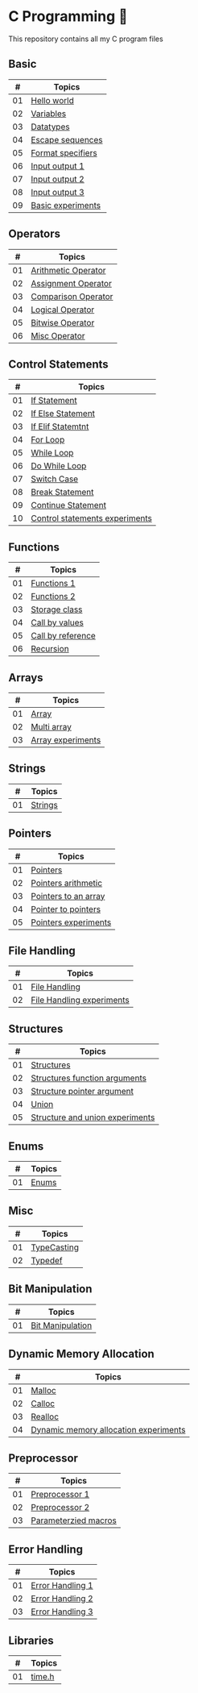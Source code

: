 # C Programming 🌿
This repository contains all my C program files

## Basic

|  #  | Topics                                                              | 
| :-: | ---------------------------------------------------------------------- |
| 01 | [Hello world](https://github.com/rocky2210/C_programming/blob/master/C_Programs/01_Basics/01_Helloworld.c) | 
| 02 | [Variables](https://github.com/rocky2210/C_programming/blob/master/C_Programs/01_Basics/02_Variables.c) | 
| 03 | [Datatypes](https://github.com/rocky2210/C_programming/blob/master/C_Programs/01_Basics/03_Datatypes.c) | 
| 04 | [Escape sequences](https://github.com/rocky2210/C_programming/blob/master/C_Programs/01_Basics/04_Escape_sequences.c) | 
| 05 | [Format specifiers](https://github.com/rocky2210/C_programming/blob/master/C_Programs/01_Basics/05_Formatspecifiers.c) | 
| 06 | [Input output 1](https://github.com/rocky2210/C_programming/blob/master/C_Programs/01_Basics/06_Input_output.c) | 
| 07 | [Input output 2](https://github.com/rocky2210/C_programming/blob/master/C_Programs/01_Basics/07_Input_output.c) | 
| 08 | [Input output 3](https://github.com/rocky2210/C_programming/blob/master/C_Programs/01_Basics/08_Input_output.c) | 
| 09 | [Basic experiments](https://github.com/rocky2210/C_programming/tree/master/C_Programs/01_Basics/experiments) | 


## Operators

|  #  | Topics                                                              | 
| :-: | ---------------------------------------------------------------------- |
| 01 | [Arithmetic Operator](https://github.com/rocky2210/C_programming/blob/master/C_Programs/02_Operators/01_Arithmetic.c) | 
| 02 | [Assignment Operator](https://github.com/rocky2210/C_programming/blob/master/C_Programs/02_Operators/02_Assignment.c) | 
| 03 | [Comparison Operator](https://github.com/rocky2210/C_programming/blob/master/C_Programs/02_Operators/03_Comparison.c) | 
| 04 | [Logical Operator](https://github.com/rocky2210/C_programming/blob/master/C_Programs/02_Operators/04_Logical.c) | 
| 05 | [Bitwise Operator](https://github.com/rocky2210/C_programming/blob/master/C_Programs/02_Operators/05_Bitwise.c) | 
| 06 | [Misc Operator](https://github.com/rocky2210/C_programming/blob/master/C_Programs/02_Operators/06_Misc.c) | 


## Control Statements

|  #  | Topics                                                              | 
| :-: | ---------------------------------------------------------------------- |
| 01 | [If Statement](https://github.com/rocky2210/C_programming/blob/master/C_Programs/03_Control_Statements/01_If_statement.c) | 
| 02 | [If Else Statement](https://github.com/rocky2210/C_programming/blob/master/C_Programs/03_Control_Statements/02_If_else_statement.c) | 
| 03 | [If Elif Statemtnt](https://github.com/rocky2210/C_programming/blob/master/C_Programs/03_Control_Statements/03_If_elif_statement.c) | 
| 04 | [For Loop](https://github.com/rocky2210/C_programming/blob/master/C_Programs/03_Control_Statements/04_For_loop.c) | 
| 05 | [While Loop](https://github.com/rocky2210/C_programming/blob/master/C_Programs/03_Control_Statements/05_While_loop.c) | 
| 06 | [Do While Loop](https://github.com/rocky2210/C_programming/blob/master/C_Programs/03_Control_Statements/06_Dowhile_loop.c) | 
| 07 | [Switch Case](https://github.com/rocky2210/C_programming/blob/master/C_Programs/03_Control_Statements/07_Switch_case.c) | 
| 08 | [Break Statement](https://github.com/rocky2210/C_programming/blob/master/C_Programs/03_Control_Statements/08_Break.c) | 
| 09 | [Continue Statement](https://github.com/rocky2210/C_programming/blob/master/C_Programs/03_Control_Statements/09_Continue.c) | 
| 10 | [Control statements experiments](https://github.com/rocky2210/C_programming/tree/master/C_Programs/03_Control_Statements/experiments) | 


## Functions

|  #  | Topics                                                              | 
| :-: | ---------------------------------------------------------------------- |
| 01 | [Functions 1](https://github.com/rocky2210/C_programming/blob/master/C_Programs/04_Functions/01_Functions.c) | 
| 02 | [Functions 2](https://github.com/rocky2210/C_programming/blob/master/C_Programs/04_Functions/02_Functions.c) | 
| 03 | [Storage class](https://github.com/rocky2210/C_programming/blob/master/C_Programs/04_Functions/03_Storageclass.c) | 
| 04 | [Call by values](https://github.com/rocky2210/C_programming/blob/master/C_Programs/04_Functions/04_Call_by_values.c) | 
| 05 | [Call by reference](https://github.com/rocky2210/C_programming/blob/master/C_Programs/04_Functions/05_Call_by_reference.c) | 
| 06 | [Recursion](https://github.com/rocky2210/C_programming/blob/master/C_Programs/04_Functions/06_Recursion.c) | 


## Arrays

|  #  | Topics                                                              | 
| :-: | ---------------------------------------------------------------------- |
| 01 | [Array](https://github.com/rocky2210/C_programming/blob/master/C_Programs/05_Arrays/01_Array.c) | 
| 02 | [Multi array](https://github.com/rocky2210/C_programming/blob/master/C_Programs/05_Arrays/02_Multiarray.c) | 
| 03 | [Array experiments](https://github.com/rocky2210/C_programming/tree/master/C_Programs/05_Arrays/experiments) | 


## Strings

|  #  | Topics                                                              | 
| :-: | ---------------------------------------------------------------------- |
| 01 | [Strings](https://github.com/rocky2210/C_programming/blob/master/C_Programs/06_Strings/01_Strings.c) | 


## Pointers

|  #  | Topics                                                              | 
| :-: | ---------------------------------------------------------------------- |
| 01 | [Pointers](https://github.com/rocky2210/C_programming/blob/master/C_Programs/07_Pointers/01_Pointers.c) | 
| 02 | [Pointers arithmetic](https://github.com/rocky2210/C_programming/blob/master/C_Programs/07_Pointers/02_Pointers_arithmetic.c) | 
| 03 | [Pointers to an array](https://github.com/rocky2210/C_programming/blob/master/C_Programs/07_Pointers/03_Pointer_to_an_array.c) | 
| 04 | [Pointer to pointers](https://github.com/rocky2210/C_programming/blob/master/C_Programs/07_Pointers/04_Pointer_to_Pointer.c) | 
| 05 | [Pointers experiments](https://github.com/rocky2210/C_programming/tree/master/C_Programs/07_Pointers/experiments) | 


## File Handling

|  #  | Topics                                                              | 
| :-: | ---------------------------------------------------------------------- |
| 01 | [File Handling](https://github.com/rocky2210/C_programming/blob/master/C_Programs/08_File_Handling/01_Files.c) | 
| 02 | [File Handling experiments](https://github.com/rocky2210/C_programming/tree/master/C_Programs/08_File_Handling/experiments) | 


## Structures

|  #  | Topics                                                              | 
| :-: | ---------------------------------------------------------------------- |
| 01 | [Structures](https://github.com/rocky2210/C_programming/blob/master/C_Programs/09_Structures_And_Unions/01_Structures.c) | 
| 02 | [Structures function arguments](https://github.com/rocky2210/C_programming/blob/master/C_Programs/09_Structures_And_Unions/02_Structures_as_function_arguments.c) | 
| 03 | [Structure pointer argument](https://github.com/rocky2210/C_programming/blob/master/C_Programs/09_Structures_And_Unions/03_Structures_as_pointer_arguments.c) | 
| 04 | [Union](https://github.com/rocky2210/C_programming/blob/master/C_Programs/09_Structures_And_Unions/04_Union.c) | 
| 05 | [Structure and union experiments](https://github.com/rocky2210/C_programming/tree/master/C_Programs/09_Structures_And_Unions/experiments) | 


## Enums

|  #  | Topics                                                              | 
| :-: | ---------------------------------------------------------------------- |
| 01 | [Enums](https://github.com/rocky2210/C_programming/blob/master/C_Programs/10_Enums/01_Enums.c) | 


## Misc

|  #  | Topics                                                              | 
| :-: | ---------------------------------------------------------------------- |
| 01 | [TypeCasting](https://github.com/rocky2210/C_programming/blob/master/C_Programs/11_Misc/01_Typecasting.c) | 
| 02 | [Typedef](https://github.com/rocky2210/C_programming/blob/master/C_Programs/11_Misc/02_Typedef.c) | 


## Bit Manipulation

|  #  | Topics                                                              | 
| :-: | ---------------------------------------------------------------------- |
| 01 | [Bit Manipulation](https://github.com/rocky2210/C_programming/blob/master/C_Programs/12_Bit_Manipulation/01_Bit_Fields.c) | 


## Dynamic Memory Allocation

|  #  | Topics                                                              | 
| :-: | ---------------------------------------------------------------------- |
| 01 | [Malloc](https://github.com/rocky2210/C_programming/blob/master/C_Programs/13_Dynamic_Memory_Allocation/01_Malloc.c) | 
| 02 | [Calloc](https://github.com/rocky2210/C_programming/blob/master/C_Programs/13_Dynamic_Memory_Allocation/02_Calloc.c) | 
| 03 | [Realloc](https://github.com/rocky2210/C_programming/blob/master/C_Programs/13_Dynamic_Memory_Allocation/03_Realloc.c) | 
| 04 | [Dynamic memory allocation experiments](https://github.com/rocky2210/C_programming/tree/master/C_Programs/13_Dynamic_Memory_Allocation/experiments) | 


## Preprocessor

|  #  | Topics                                                              | 
| :-: | ---------------------------------------------------------------------- |
| 01 | [Preprocessor 1](https://github.com/rocky2210/C_programming/blob/master/C_Programs/14_Preprocessor/01_Preprocessor.c) | 
| 02 | [Preprocessor 2](https://github.com/rocky2210/C_programming/blob/master/C_Programs/14_Preprocessor/02_Preprocessor_Operator.c) | 
| 03 | [Parameterzied macros](https://github.com/rocky2210/C_programming/blob/master/C_Programs/14_Preprocessor/03_Parameterzied_Macros.c) | 


## Error Handling

|  #  | Topics                                                              | 
| :-: | ---------------------------------------------------------------------- |
| 01 | [Error Handling 1](https://github.com/rocky2210/C_programming/blob/master/C_Programs/15_Error_Handling/01_Error_Handling.c) | 
| 02 | [Error Handling 2](https://github.com/rocky2210/C_programming/blob/master/C_Programs/15_Error_Handling/02_Error_Handling.c) | 
| 03 | [Error Handling 3](https://github.com/rocky2210/C_programming/blob/master/C_Programs/15_Error_Handling/03_Error_Handling.c) | 


## Libraries

|  #  | Topics                                                              | 
| :-: | ---------------------------------------------------------------------- |
| 01 | [time.h](https://github.com/rocky2210/C_programming/tree/master/C_Programs/16_Libraries/time.h) | 
